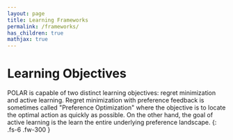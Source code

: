 ```yaml
---
layout: page
title: Learning Frameworks
permalink: /frameworks/
has_children: true
mathjax: true
---
```


# Learning Objectives 
POLAR is capable of two distinct learning objectives: regret minimization and active learning. Regret minimization with preference feedback is sometimes called "Preference Optimization" where the objective is to locate the optimal action as quickly as possible. On the other hand, the goal of active learning is the learn the entire underlying preference landscape. 
{: .fs-6 .fw-300 }